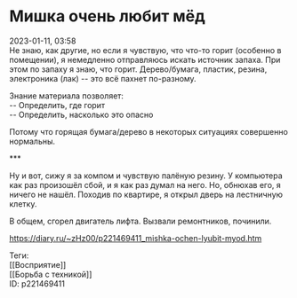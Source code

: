Мишка очень любит мёд
======================

   
 2023-01-11, 03:58   
  Не знаю, как другие, но если я чувствую, что что-то горит (особенно в помещении), я немедленно отправляюсь искать источник запаха. При этом по запаху я знаю, что горит. Дерево/бумага, пластик, резина, электроника (лак) -- это всё пахнет по-разному.   
   
 Знание материала позволяет:   
 -- Определить, где горит   
 -- Определить, насколько это опасно   
   
 Потому что горящая бумага/дерево в некоторых ситуациях совершенно нормальны.   
   
 \*\*\*   
   
 Ну и вот, сижу я за компом и чувствую палёную резину. У компьютера как раз произошёл сбой, и я как раз думал на него. Но, обнюхав его, я ничего не нашёл. Походив по квартире, я открыл дверь на лестничную клетку.   
   
 В общем, сгорел двигатель лифта. Вызвали ремонтников, починили.   
    
 <https://diary.ru/~zHz00/p221469411_mishka-ochen-lyubit-myod.htm>   
   
 Теги:   
 [[Восприятие]]   
 [[Борьба с техникой]]   
 ID: p221469411